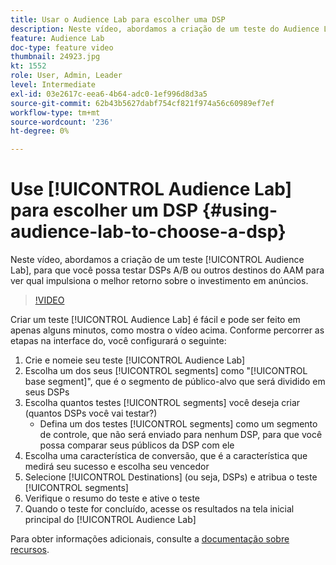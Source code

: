 ```yaml
---
title: Usar o Audience Lab para escolher uma DSP
description: Neste vídeo, abordamos a criação de um teste do Audience Lab, para que você possa testar DSPs de A/B ou outros destinos da AAM para ver qual deles impulsionará o melhor retorno sobre o investimento em anúncios.
feature: Audience Lab
doc-type: feature video
thumbnail: 24923.jpg
kt: 1552
role: User, Admin, Leader
level: Intermediate
exl-id: 03e2617c-eea6-4b64-adc0-1ef996d8d3a5
source-git-commit: 62b43b5627dabf754cf821f974a56c60989ef7ef
workflow-type: tm+mt
source-wordcount: '236'
ht-degree: 0%

---
```


# Use [!UICONTROL Audience Lab] para escolher um DSP {#using-audience-lab-to-choose-a-dsp}

Neste vídeo, abordamos a criação de um teste [!UICONTROL Audience Lab], para que você possa testar DSPs A/B ou outros destinos do AAM para ver qual impulsiona o melhor retorno sobre o investimento em anúncios.

>[!VIDEO](https://video.tv.adobe.com/v/24923/?quality=12)

Criar um teste [!UICONTROL Audience Lab] é fácil e pode ser feito em apenas alguns minutos, como mostra o vídeo acima. Conforme percorrer as etapas na interface do, você configurará o seguinte:

1. Crie e nomeie seu teste [!UICONTROL Audience Lab]
1. Escolha um dos seus [!UICONTROL segments] como &quot;[!UICONTROL base segment]&quot;, que é o segmento de público-alvo que será dividido em seus DSPs
1. Escolha quantos testes [!UICONTROL segments] você deseja criar (quantos DSPs você vai testar?)
   * Defina um dos testes [!UICONTROL segments] como um segmento de controle, que não será enviado para nenhum DSP, para que você possa comparar seus públicos da DSP com ele
1. Escolha uma característica de conversão, que é a característica que medirá seu sucesso e escolha seu vencedor
1. Selecione [!UICONTROL Destinations] (ou seja, DSPs) e atribua o teste [!UICONTROL segments]
1. Verifique o resumo do teste e ative o teste
1. Quando o teste for concluído, acesse os resultados na tela inicial principal do [!UICONTROL Audience Lab]

Para obter informações adicionais, consulte a [documentação sobre recursos](https://experienceleague.adobe.com/docs/audience-manager/user-guide/features/audience-lab/audience-lab.html?lang=pt-BR).

